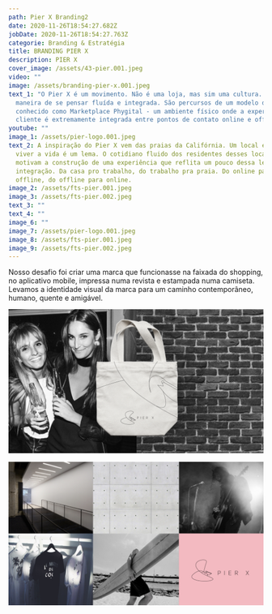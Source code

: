```yaml
---
path: Pier X Branding2
date: 2020-11-26T18:54:27.682Z
jobDate: 2020-11-26T18:54:27.763Z
categorie: Branding & Estratégia
title: BRANDING PIER X
description: PIER X
cover_image: /assets/43-pier.001.jpeg
video: ""
image: /assets/branding-pier-x.001.jpeg
text_1: "O Pier X é um movimento. Não é uma loja, mas sim uma cultura. Uma
  maneira de se pensar fluída e integrada. São percursos de um modelo de varejo
  conhecido como Marketplace Phygital - um ambiente físico onde a experiência do
  cliente é extremamente integrada entre pontos de contato online e offline. "
youtube: ""
image_1: /assets/pier-logo.001.jpeg
text_2: A inspiração do Pier X vem das praias da Califórnia. Um local em que
  viver a vida é um lema. O cotidiano fluido dos residentes desses locais
  motivam a construção de uma experiência que reflita um pouco dessa leveza e
  integração. Da casa pro trabalho, do trabalho pra praia. Do online para
  offline, do offline para online.
image_2: /assets/fts-pier.001.jpeg
image_3: /assets/fts-pier.002.jpeg
text_3: ""
text_4: ""
image_6: ""
image_7: /assets/pier-logo.001.jpeg
image_8: /assets/fts-pier.001.jpeg
image_9: /assets/fts-pier.002.jpeg
---
```

Nosso desafio foi criar uma marca que funcionasse na faixada do shopping, no aplicativo mobile, impressa numa revista e estampada numa camiseta. Levamos a identidade visual da marca para um caminho contemporâneo, humano, quente e amigável.  

![](/assets/pier-x-sexy.001.jpeg)

![](/assets/mosaico-pier.001.jpeg)